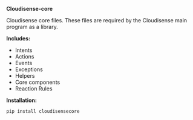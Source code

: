 **Cloudisense-core**

Cloudisense core files. These files are required by the Cloudisense main program as a library.

**Includes:**

* Intents
* Actions
* Events
* Exceptions
* Helpers
* Core components
* Reaction Rules


**Installation:**

```bash
pip install cloudisensecore